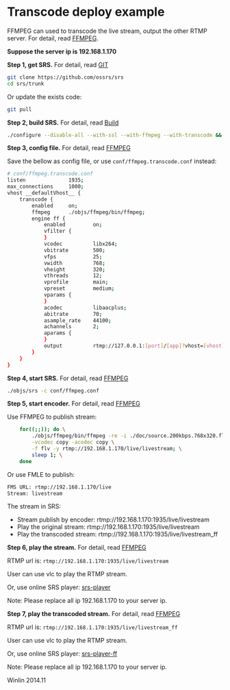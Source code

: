 # Transcode deploy example

FFMPEG can used to transcode the live stream, output the other RTMP server.
For detail, read [FFMPEG](v2_EN_FFMPEG).

<strong>Suppose the server ip is 192.168.1.170</strong>

<strong>Step 1, get SRS.</strong> For detail, read [GIT](v1_EN_Git)

```bash
git clone https://github.com/ossrs/srs
cd srs/trunk
```

Or update the exists code:

```bash
git pull
```

<strong>Step 2, build SRS.</strong> For detail, read [Build](v2_EN_Build)

```bash
./configure --disable-all --with-ssl --with-ffmpeg --with-transcode && make
```

<strong>Step 3, config file.</strong> For detail, read [FFMPEG](v2_EN_FFMPEG)

Save the bellow as config file, or use `conf/ffmpeg.transcode.conf` instead:

```bash
# conf/ffmpeg.transcode.conf
listen              1935;
max_connections     1000;
vhost __defaultVhost__ {
    transcode {
        enabled     on;
        ffmpeg      ./objs/ffmpeg/bin/ffmpeg;
        engine ff {
            enabled         on;
            vfilter {
            }
            vcodec          libx264;
            vbitrate        500;
            vfps            25;
            vwidth          768;
            vheight         320;
            vthreads        12;
            vprofile        main;
            vpreset         medium;
            vparams {
            }
            acodec          libaacplus;
            abitrate        70;
            asample_rate    44100;
            achannels       2;
            aparams {
            }
            output          rtmp://127.0.0.1:[port]/[app]?vhost=[vhost]/[stream]_[engine];
        }
    }
}
```

<strong>Step 4, start SRS.</strong> For detail, read [FFMPEG](v2_EN_FFMPEG)

```bash
./objs/srs -c conf/ffmpeg.conf
```

<strong>Step 5, start encoder.</strong> For detail, read [FFMPEG](v2_EN_FFMPEG)

Use FFMPEG to publish stream:

```bash
    for((;;)); do \
        ./objs/ffmpeg/bin/ffmpeg -re -i ./doc/source.200kbps.768x320.flv \
        -vcodec copy -acodec copy \
        -f flv -y rtmp://192.168.1.170/live/livestream; \
        sleep 1; \
    done
```

Or use FMLE to publish:

```bash
FMS URL: rtmp://192.168.1.170/live
Stream: livestream
```

The stream in SRS:
* Stream publish by encoder: rtmp://192.168.1.170:1935/live/livestream
* Play the original stream: rtmp://192.168.1.170:1935/live/livestream
* Play the transcoded stream: rtmp://192.168.1.170:1935/live/livestream_ff

<strong>Step 6, play the stream.</strong> For detail, read [FFMPEG](v2_EN_FFMPEG)

RTMP url is: `rtmp://192.168.1.170:1935/live/livestream`

User can use vlc to play the RTMP stream.

Or, use online SRS player: [srs-player][srs-player]

Note: Please replace all ip 192.168.1.170 to your server ip.

<strong>Step 7, play the transcoded stream.</strong> For detail, read [FFMPEG](v2_EN_FFMPEG)

RTMP url is: `rtmp://192.168.1.170:1935/live/livestream_ff`

User can use vlc to play the RTMP stream.

Or, use online SRS player: [srs-player-ff][srs-player-ff]

Note: Please replace all ip 192.168.1.170 to your server ip.

Winlin 2014.11

[nginx]: http://192.168.1.170:8080/nginx.html
[srs-player]: http://winlinvip.github.io/srs.release/trunk/research/players/srs_player.html?vhost=__defaultVhost__&autostart=true&server=192.168.1.170&app=live&stream=livestream&port=1935
[srs-player-19350]: http://winlinvip.github.io/srs.release/trunk/research/players/srs_player.html?vhost=__defaultVhost__&autostart=true&server=192.168.1.170&app=live&stream=livestream&port=19350
[srs-player-ff]: http://winlinvip.github.io/srs.release/trunk/research/players/srs_player.html?vhost=__defaultVhost__&autostart=true&server=192.168.1.170&app=live&stream=livestream_ff
[jwplayer]: http://winlinvip.github.io/srs.release/trunk/research/players/jwplayer6.html?vhost=__defaultVhost__&hls_autostart=true&server=192.168.1.170&app=live&stream=livestream&hls_port=8080
[jwplayer-ff]: http://winlinvip.github.io/srs.release/trunk/research/players/jwplayer6.html?vhost=__defaultVhost__&hls_autostart=true&server=192.168.1.170&app=live&stream=livestream_ff&hls_port=8080

